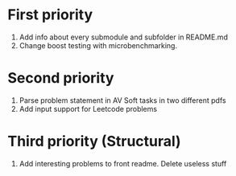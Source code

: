 # First priority

1. Add info about every submodule and subfolder in README.md
2. Change boost testing with microbenchmarking.

# Second priority

1. Parse problem statement in AV Soft tasks in two different pdfs
2. Add input support for Leetcode problems

# Third priority (Structural)

1. Add interesting problems to front readme. Delete useless stuff
